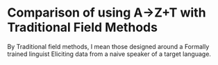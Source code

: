 # Comparison of using A→Z+T with Traditional Field Methods 
By Traditional field methods, I mean those designed around a Formally trained linguist Eliciting data from a naive speaker of a target language.
